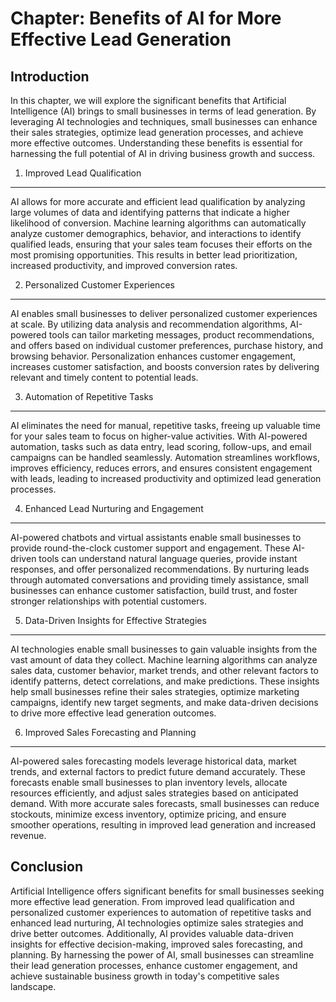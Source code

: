 Chapter: Benefits of AI for More Effective Lead Generation
==========================================================

Introduction
------------

In this chapter, we will explore the significant benefits that Artificial Intelligence (AI) brings to small businesses in terms of lead generation. By leveraging AI technologies and techniques, small businesses can enhance their sales strategies, optimize lead generation processes, and achieve more effective outcomes. Understanding these benefits is essential for harnessing the full potential of AI in driving business growth and success.

1. Improved Lead Qualification
------------------------------

AI allows for more accurate and efficient lead qualification by analyzing large volumes of data and identifying patterns that indicate a higher likelihood of conversion. Machine learning algorithms can automatically analyze customer demographics, behavior, and interactions to identify qualified leads, ensuring that your sales team focuses their efforts on the most promising opportunities. This results in better lead prioritization, increased productivity, and improved conversion rates.

2. Personalized Customer Experiences
------------------------------------

AI enables small businesses to deliver personalized customer experiences at scale. By utilizing data analysis and recommendation algorithms, AI-powered tools can tailor marketing messages, product recommendations, and offers based on individual customer preferences, purchase history, and browsing behavior. Personalization enhances customer engagement, increases customer satisfaction, and boosts conversion rates by delivering relevant and timely content to potential leads.

3. Automation of Repetitive Tasks
---------------------------------

AI eliminates the need for manual, repetitive tasks, freeing up valuable time for your sales team to focus on higher-value activities. With AI-powered automation, tasks such as data entry, lead scoring, follow-ups, and email campaigns can be handled seamlessly. Automation streamlines workflows, improves efficiency, reduces errors, and ensures consistent engagement with leads, leading to increased productivity and optimized lead generation processes.

4. Enhanced Lead Nurturing and Engagement
-----------------------------------------

AI-powered chatbots and virtual assistants enable small businesses to provide round-the-clock customer support and engagement. These AI-driven tools can understand natural language queries, provide instant responses, and offer personalized recommendations. By nurturing leads through automated conversations and providing timely assistance, small businesses can enhance customer satisfaction, build trust, and foster stronger relationships with potential customers.

5. Data-Driven Insights for Effective Strategies
------------------------------------------------

AI technologies enable small businesses to gain valuable insights from the vast amount of data they collect. Machine learning algorithms can analyze sales data, customer behavior, market trends, and other relevant factors to identify patterns, detect correlations, and make predictions. These insights help small businesses refine their sales strategies, optimize marketing campaigns, identify new target segments, and make data-driven decisions to drive more effective lead generation outcomes.

6. Improved Sales Forecasting and Planning
------------------------------------------

AI-powered sales forecasting models leverage historical data, market trends, and external factors to predict future demand accurately. These forecasts enable small businesses to plan inventory levels, allocate resources efficiently, and adjust sales strategies based on anticipated demand. With more accurate sales forecasts, small businesses can reduce stockouts, minimize excess inventory, optimize pricing, and ensure smoother operations, resulting in improved lead generation and increased revenue.

Conclusion
----------

Artificial Intelligence offers significant benefits for small businesses seeking more effective lead generation. From improved lead qualification and personalized customer experiences to automation of repetitive tasks and enhanced lead nurturing, AI technologies optimize sales strategies and drive better outcomes. Additionally, AI provides valuable data-driven insights for effective decision-making, improved sales forecasting, and planning. By harnessing the power of AI, small businesses can streamline their lead generation processes, enhance customer engagement, and achieve sustainable business growth in today's competitive sales landscape.

